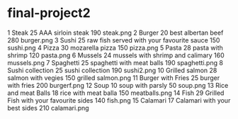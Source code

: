 # final-project2
1	Steak	25	AAA sirloin steak	190	steak.png
2	Burger	20	best albertan beef	280	burger.png
3	Sushi	25	raw fish served with your favourite sauce	150	sushi.png
4	Pizza	30	mozarella pizza	150	pizza.png
5	Pasta	28	pasta with shrimp	120	pasta.png
6	Mussels	24	mussels with shrimp and calimary	160	mussels.png
7	Spaghetti	25	spaghetti with meat balls	190	spaghetti.png
8	Sushi collection	25	sushi collection	190	sushi2.png
10	Grilled salmon	28	salmon with vegies	150	grilled salmon.png
11	Burger with Fries	25	burger with fries	200	burgerf.png
12	Soup	10	soup with parsly	50	soup.png
13	 Rice and meat Balls	18	rice with meat balla	150	meatballs.png
14	Fish	29	Grilled Fish with your favourite sides	140	fish.png
15	Calamari	17	Calamari with your best sides	210	calamari.png
					

